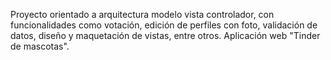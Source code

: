 Proyecto orientado a arquitectura modelo vista controlador, con funcionalidades como votación, edición de perfiles con foto, validación de datos, diseño y maquetación de vistas, entre otros.
Aplicación web "Tinder de mascotas".
